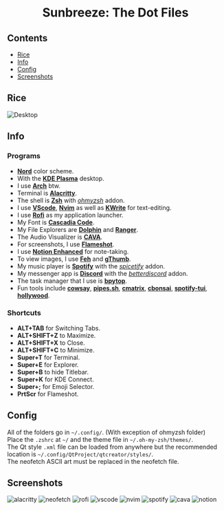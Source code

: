# <p align = "center">Sunbreeze: The Dot Files</p>
## Contents
- [Rice](#rice)
- [Info](#info)
- [Config](#config)
- [Screenshots](#screenshots)
## Rice
![Desktop](/screenshots/desktop.png)
## Info
### Programs
- [**Nord**](https://www.nordtheme.com/) color scheme.
- With the [**KDE Plasma**](https://kde.org/plasma-desktop/) desktop.
- I use [**Arch**](https://archlinux.org/) btw.
- Terminal is [**Alacritty**](https://github.com/alacritty/alacritty).
- The shell is [**Zsh**](https://ohmyz.sh/) with [*ohmyzsh*](https://ohmyz.sh/) addon.
- I use [**VScode**](https://code.visualstudio.com/), [**Nvim**](https://neovim.io/) as well as [**KWrite**](https://apps.kde.org/kwrite/) for text-editing.
- I use [**Rofi**](https://github.com/davatorium/rofi) as my application launcher.
- My Font is [**Cascadia Code**](https://github.com/microsoft/cascadia-code).
- My File Explorers are [**Dolphin**](https://apps.kde.org/dolphin/) and [**Ranger**](https://ranger.github.io/).
- The Audio Visualizer is [**CAVA**](https://github.com/karlstav/cava).
- For screenshots, I use [**Flameshot**](https://flameshot.org/).
- I use [**Notion Enhanced**](https://github.com/notion-enhancer/desktop) for note-taking.
- To view images, I use [**Feh**](https://feh.finalrewind.org/) and [**gThumb**](https://wiki.gnome.org/Apps/Gthumb).
- My music player is [**Spotify**](https://spotify.com) with the [*spicetify*](https://spicetify.app/) addon.
- My messenger app is [**Discord**](https://discord.com) with the [*betterdiscord*](https://betterdiscord.app/) addon.
- The task manager that I use is [**bpytop**](https://archlinux.org/packages/community/any/bpytop/).
- Fun tools include [**cowsay**](https://www.npmjs.com/package/cowsay), [**pipes.sh**](https://github.com/pipeseroni/pipes.sh), [**cmatrix**](https://github.com/abishekvashok/cmatrix), [**cbonsai**](https://www.cyberciti.biz/open-source/cbonsai-linux-bonsai-tree-generator-for-cli-lovers-for-fun/), [**spotify-tui**](https://github.com/Rigellute/spotify-tui), [**hollywood**](https://aur.archlinux.org/packages/hollywood).
### Shortcuts
- **ALT+TAB** for Switching Tabs.
- **ALT+SHIFT+Z** to Maximize.
- **ALT+SHIFT+X** to Close.
- **ALT+SHIFT+C** to Minimize.
- **Super+T** for Terminal.
- **Super+E** for Explorer.
- **Super+B** to hide Titlebar.
- **Super+K** for KDE Connect.
- **Super+;** for Emoji Selector.
- **PrtScr** for Flameshot.
## Config
All of the folders go in `~/.config/`. (With exception of ohmyzsh folder)  
Place the `.zshrc` at `~/` and the theme file in `~/.oh-my-zsh/themes/`.  
The Qt style `.xml` file can be loaded from anywhere but the recommended location is `~/.config/QtProject/qtcreator/styles/`.  
The neofetch ASCII art must be replaced in the neofetch file.
## Screenshots
![alacritty](/screenshots/alacritty.png)
![neofetch](/screenshots/neofetch.png)
![rofi](/screenshots/rofi.png)
![vscode](/screenshots/vscode.png)
![nvim](/screenshots/nvim.png)
![spotify](/screenshots/spotify.png)
![cava](/screenshots/cava.png)
![notion](/screenshots/notion.png)
